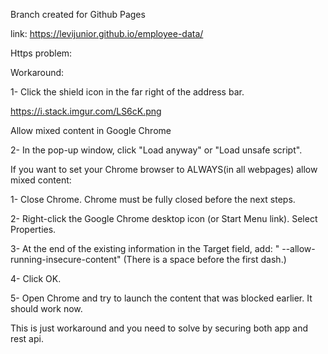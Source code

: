 Branch created for Github Pages

link: https://levijunior.github.io/employee-data/


Https problem:

Workaround:

1- Click the shield icon in the far right of the address bar.

https://i.stack.imgur.com/LS6cK.png

Allow mixed content in Google Chrome

2- In the pop-up window, click "Load anyway" or "Load unsafe script".

If you want to set your Chrome browser to ALWAYS(in all webpages) allow mixed content:

1- Close Chrome. Chrome must be fully closed before the next steps.

2- Right-click the Google Chrome desktop icon (or Start Menu link). Select Properties.

3- At the end of the existing information in the Target field, add: " --allow-running-insecure-content" (There is a space before the first dash.)

4- Click OK.

5- Open Chrome and try to launch the content that was blocked earlier. It should work now.

This is just workaround and you need to solve by securing both app and rest api.
